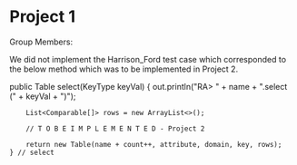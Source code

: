 # Project 1
Group Members:


We did not implement the Harrison_Ford test case which corresponded to the below method which was to be 
implemented in Project 2.

public Table select(KeyType keyVal) {
        out.println("RA> " + name + ".select (" + keyVal + ")");

        List<Comparable[]> rows = new ArrayList<>();

        // T O B E I M P L E M E N T E D - Project 2

        return new Table(name + count++, attribute, domain, key, rows);
    } // select


